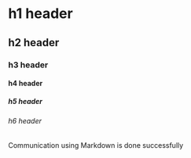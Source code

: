 # h1 header
## h2 header
### h3 header
#### h4 header
##### h5 header
###### h6 header

Communication using Markdown is done successfully
